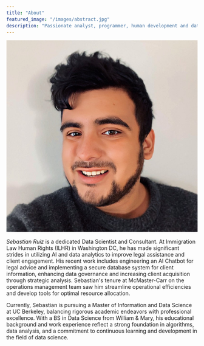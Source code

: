 ```yaml
---
title: "About"
featured_image: "/images/abstract.jpg"
description: "Passionate analyst, programmer, human development and data enthusiast, posting about some of my interests."
---
```

!["Sebastian Ruiz, ca 2023"](Sebastian_headshot.jpg)

_Sebastian Ruiz_ is a dedicated Data Scientist and Consultant. At Immigration Law Human Rights (ILHR) in Washington DC, he has made significant strides in utilizing AI and data analytics to improve legal assistance and client engagement. His recent work includes engineering an AI Chatbot for legal advice and implementing a secure database system for client information, enhancing data governance and increasing client acquisition through strategic analysis. Sebastian's tenure at McMaster-Carr on the operations management team saw him streamline operational efficiencies and develop tools for optimal resource allocation.

Currently, Sebastian is pursuing a Master of Information and Data Science at UC Berkeley, balancing rigorous academic endeavors with professional excellence. With a BS in Data Science from William & Mary, his educational background and work experience reflect a strong foundation in algorithms, data analysis, and a commitment to continuous learning and development in the field of data science.
